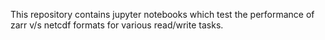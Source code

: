 This repository contains jupyter notebooks which test the performance of zarr v/s netcdf formats for various read/write tasks.
